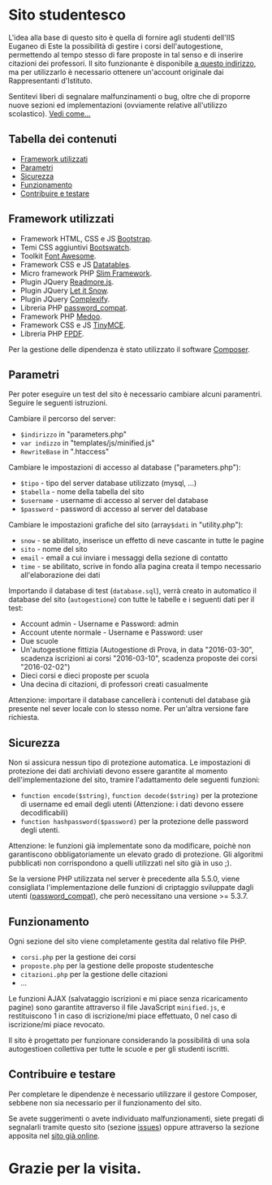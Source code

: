 # Sito studentesco
L'idea alla base di questo sito è quella di fornire agli studenti dell'IIS Euganeo di Este la possibilità di gestire i corsi dell'autogestione, permettendo al tempo stesso di fare proposte in tal senso e di inserire citazioni dei professori.
Il sito funzionante è disponibile [a questo indirizzo](http://www.itiseuganeo.altervista.org/), ma per utilizzarlo è necessario ottenere un'account originale dai Rappresentanti d'Istituto.

Sentitevi liberi di segnalare malfunzinamenti o bug, oltre che di proporre nuove sezioni ed implementazioni (ovviamente relative all'utilizzo scolastico). [Vedi come...](#contribuire-e-testare)

## Tabella dei contenuti
 * [Framework utilizzati](#framework-utilizzati)
 * [Parametri](#parametri)
 * [Sicurezza](#sicurezza)
 * [Funzionamento](#funzionamento)
 * [Contribuire e testare](#contribuire-e-testare)


## Framework utilizzati
 * Framework HTML, CSS e JS [Bootstrap](http://getbootstrap.com/). 
 * Temi CSS aggiuntivi [Bootswatch](http://bootswatch.com/).
 * Toolkit [Font Awesome](https://fortawesome.github.io/Font-Awesome/).
 * Framework CSS e JS [Datatables](https://datatables.net/).
 * Micro framework PHP [Slim Framework](http://www.slimframework.com/).
 * Plugin JQuery [Readmore.js](https://github.com/jedfoster/Readmore.js).
 * Plugin JQuery [Let it Snow](https://github.com/peachananr/let_it_snow).
 * Plugin JQuery [Complexify](https://github.com/danpalmer/jquery.complexify.js).
 * Libreria PHP [password_compat](https://github.com/ircmaxell/password_compat).
 * Framework PHP [Medoo](http://medoo.in/).
 * Framework CSS e JS [TinyMCE](http://www.tinymce.com/).
 * Libreria PHP [FPDF](http://www.fpdf.org/).
 
Per la gestione delle dipendenza è stato utilizzato il software [Composer](https://getcomposer.org/).
 
## Parametri
Per poter eseguire un test del sito è necessario cambiare alcuni paramentri. Seguire le seguenti istruzioni.

Cambiare il percorso del server:
 * `$indirizzo` in "parameters.php"
 * `var indizzo` in "templates/js/minified.js"
 * `RewriteBase` in ".htaccess"

Cambiare le impostazioni di accesso al database ("parameters.php"):
 * `$tipo`  - tipo del server database utilizzato (mysql, ...)
 * `$tabella` - nome della tabella del sito
 * `$username` - username di accesso al server del database
 * `$password` - password di accesso al server del database
 
Cambiare le impostazioni grafiche del sito (array`$dati` in "utility.php"):
 * `snow`  - se abilitato, inserisce un effetto di neve cascante in tutte le pagine
 * `sito`  - nome del sito
 * `email`  - email a cui inviare i messaggi della sezione di contatto
 * `time`  - se abilitato, scrive in fondo alla pagina creata il tempo necessario all'elaborazione dei dati

Importando il database di test (`database.sql`), verrà creato in automatico il database del sito (`autogestione`) con tutte le tabelle e i seguenti dati per il test:
 * Account admin - Username e Password: admin
 * Account utente normale - Username e Password: user
 * Due scuole
 * Un'autogestione fittizia (Autogestione di Prova, in data "2016-03-30",  scadenza iscrizioni ai corsi "2016-03-10", scadenza proposte dei corsi "2016-02-02")
 * Dieci corsi e dieci proposte per scuola
 * Una decina di citazioni, di professori creati casualmente

Attenzione: importare il database cancellerà i contenuti del database già presente nel sever locale con lo stesso nome.
Per un'altra versione fare richiesta.

## Sicurezza
Non si assicura nessun tipo di protezione automatica.
Le impostazioni di protezione dei dati archiviati devono essere garantite al momento dell'implementazione del sito, tramire l'adattamento dele seguenti funzioni:
 * `function encode($string)`, `function decode($string)`  per la protezione di username ed email degli utenti (Attenzione: i dati devono essere decodificabili)
 * `function hashpassword($password)` per la protezione delle password degli utenti.

Attenzione: le funzioni già implementate sono da modificare, poichè non garantiscono obbligatoriamente un elevato grado di protezione. Gli algoritmi pubblicati non corrispondono a quelli utilizzati nel sito già in uso ;).

Se la versione PHP utilizzata nel server è precedente alla 5.5.0, viene consigliata l'implementazione delle funzioni di criptaggio sviluppate dagli utenti ([password_compat](https://github.com/ircmaxell/password_compat)), che però necessitano una versione >= 5.3.7.

## Funzionamento
Ogni sezione del sito viene completamente gestita dal relativo file PHP.
 * `corsi.php` per la gestione dei corsi
 * `proposte.php` per la gestione delle proposte studentesche
 * `citazioni.php` per la gestione delle citazioni
 * ...

Le funzioni AJAX (salvataggio iscrizioni e mi piace senza ricaricamento pagine) sono garantite attraverso il file JavaScript `minified.js`, e restituiscono 1 in caso di iscrizione/mi piace effettuato, 0 nel caso di iscrizione/mi piace revocato.

Il sito è progettato per funzionare considerando la possibilità di una sola autogestioen collettiva per tutte le scuole e per gli studenti iscritti.

## Contribuire e testare
Per completare le dipendenze è necessario utilizzare il gestore Composer, sebbene non sia necessario per il funzionamento del sito.

Se avete suggerimenti o avete individuato malfunzionamenti, siete pregati di segnalarli tramite questo sito (sezione [issues](https://github.com/Dasc3er/Sito-studentesco/issues)) oppure attraverso la sezione apposita nel [sito già online](http://itiseuganeo.altervista.org/contattaci).

# Grazie per la visita.

